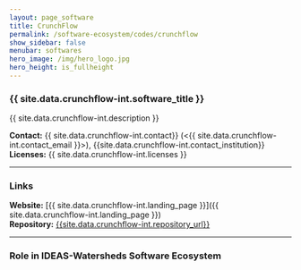 ```yaml
---
layout: page_software
title: CrunchFlow
permalink: /software-ecosystem/codes/crunchflow
show_sidebar: false
menubar: softwares
hero_image: /img/hero_logo.jpg
hero_height: is_fullheight
---
```


### {{ site.data.crunchflow-int.software_title }} [<i class="fas fa-book"></i>]({{site.data.crunchflow-int.landing_page}}) [<i class="fab fa-github"></i>]({{site.data.crunchflow-int.repository_url}})

{{ site.data.crunchflow-int.description }} 

**Contact:** {{ site.data.crunchflow-int.contact}} (<{{ site.data.crunchflow-int.contact_email }}>), {{site.data.crunchflow-int.contact_institution}} <br>
**Licenses:**  {{ site.data.crunchflow-int.licenses }} <br>

***

### Links

**Website:** [{{ site.data.crunchflow-int.landing_page }}]({{ site.data.crunchflow-int.landing_page }}) <br>
**Repository:** [{{site.data.crunchflow-int.repository_url}}]( {{site.data.crunchflow-int.repository_url}} ) <br>

***

### Role in IDEAS-Watersheds Software Ecosystem
